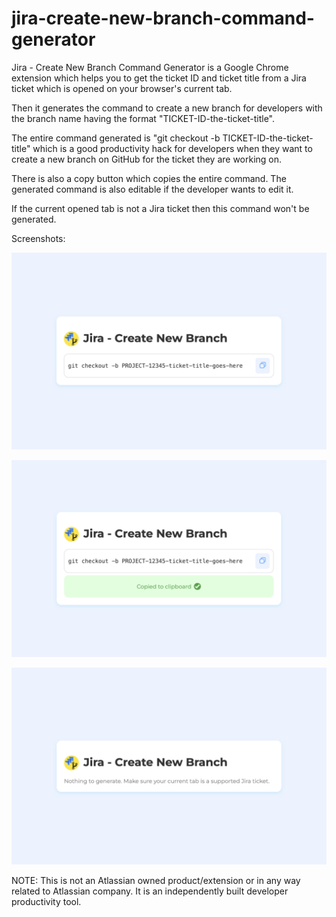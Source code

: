 # jira-create-new-branch-command-generator

Jira - Create New Branch Command Generator is a Google Chrome extension which helps you to get the ticket ID and ticket title from a Jira ticket which is opened on your browser's current tab.

Then it generates the command to create a new branch for developers with the branch name having the format "TICKET-ID-the-ticket-title".

The entire command generated is "git checkout -b TICKET-ID-the-ticket-title" which is a good productivity hack for developers when they want to create a new branch on GitHub for the ticket they are working on.

There is also a copy button which copies the entire command. The generated command is also editable if the developer wants to edit it.

If the current opened tab is not a Jira ticket then this command won't be generated.

Screenshots:

![alt text](<screenshot 1.jpg>)

![alt text](<screenshot 2.jpg>)

![alt text](<screenshot 3.jpg>)

NOTE: This is not an Atlassian owned product/extension or in any way related to Atlassian company. It is an independently built developer productivity tool.
